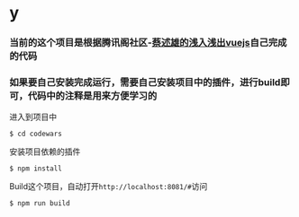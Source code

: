 # y

### 当前的这个项目是根据腾讯阁社区-[蔡述雄的浅入浅出vuejs](https://www.qcloud.com/community/article/430630001490779316?fromSource=gwzcw.60069.60069.60069)自己完成的代码

### 如果要自己安装完成运行，需要自己安装项目中的插件，进行build即可，代码中的注释是用来方便学习的

进入到项目中

    $ cd codewars

安装项目依赖的插件

    $ npm install

Build这个项目，自动打开`http://localhost:8081/#`访问

    $ npm run build 
